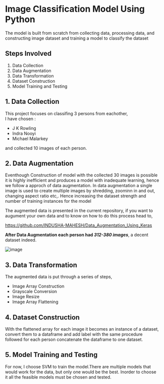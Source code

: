 # Image Classification Model Using Python

The model is built from scratch from collecting data, processing data, and constructing image dataset and training a model to classify the dataset

## Steps Involved

1. Data Collection
2. Data Augmentation
3. Data Transformation
4. Dataset Construction
5. Model Training and Testing

## 1. Data Collection

This project focuses on classifing 3 persons from eachother,  
I have chosen :  
- J K Rowling 
- Indra Nooyi 
- Michael Malarkey

and collected 10 images of each person.

## 2. Data Augmentation

Eventhough Construction of model with the collected 30 images is possible it is highly inefficient and produces a model with inadequate learning, hence we follow a approch of data augmentation.
In data augmentation a single image is used to create multiple images by shredding, zoominn in and out, changing aspect ratio etc,.
Hence increasing the dataset strength and number of training instances for the model

The augmented data is presented in the current repository, if you want to augument your own data and to know on how to do this process head to,  

https://github.com/INDUSHA-MAHESH/Data_Augmentation_Using_Keras

**After Data Augmentation each person had _312-380 images_**, a decent dataset indeed.  
  
  
![image](https://user-images.githubusercontent.com/71513343/211207854-a32a5687-90c1-488a-8b15-57e9bce5d1d1.png)


## 3. Data Transformation

The augmented data is put through a series of steps,

- Image Array Construction
- Grayscale Conversion
- Image Resize
- Image Array Flattening

## 4. Dataset Construction

With the flattened array for each image it becomes an instance of a dataset, convert them to a dataframe and add label
with the same procedure followed for each person concatenate the dataframe to one dataset.

## 5. Model Training and Testing

For now, I choose SVM to train the model.There are multiple models that would work for the data, but only one would be the best.
Inorder to choose it all the feasible models must be chosen and tested.
